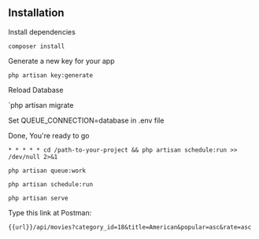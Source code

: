 
## Installation

Install dependencies

`composer install`

Generate a new key for your app

`php artisan key:generate`

Reload Database

`php artisan migrate

Set QUEUE_CONNECTION=database in .env file 

Done, You're ready to go

`* * * * * cd /path-to-your-project && php artisan schedule:run >> /dev/null 2>&1`

`php artisan queue:work`


`php artisan schedule:run`

`php artisan serve`

Type this link at Postman: 

`{{url}}/api/movies?category_id=18&title=American&popular=asc&rate=asc`
